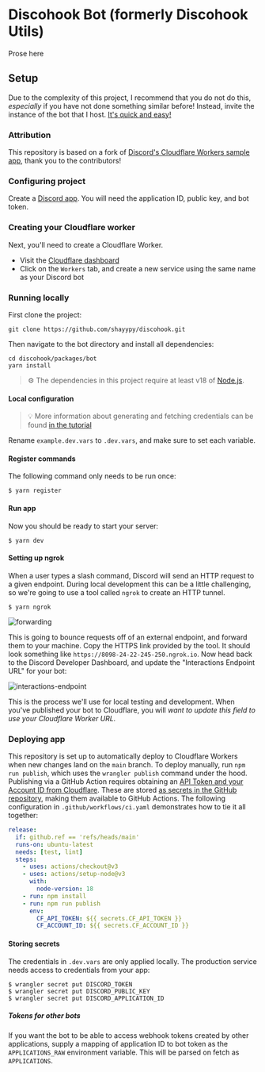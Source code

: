 # Discohook Bot (formerly Discohook Utils)

Prose here

## Setup

Due to the complexity of this project, I recommend that you do not do this, *especially* if you have not done something similar before! Instead, invite the instance of the bot that I host. [It's quick and easy!](https://discohook.app/bot)

### Attribution

This repository is based on a fork of [Discord's Cloudflare Workers sample app](https://github.com/discord/cloudflare-sample-app), thank you to the contributors!

### Configuring project

Create a [Discord app](https://discord.com/developers/applications). You will need the application ID, public key, and bot token.

### Creating your Cloudflare worker

Next, you'll need to create a Cloudflare Worker.

- Visit the [Cloudflare dashboard](https://dash.cloudflare.com/)
- Click on the `Workers` tab, and create a new service using the same name as your Discord bot

### Running locally

First clone the project:

```
git clone https://github.com/shayypy/discohook.git
```

Then navigate to the bot directory and install all dependencies:

```
cd discohook/packages/bot
yarn install
```

> ⚙️ The dependencies in this project require at least v18 of [Node.js](https://nodejs.org/en/).

#### Local configuration

> 💡 More information about generating and fetching credentials can be found [in the tutorial](https://discord.com/developers/docs/tutorials/hosting-on-cloudflare-workers#storing-secrets)

Rename `example.dev.vars` to `.dev.vars`, and make sure to set each variable.

#### Register commands

The following command only needs to be run once:

```
$ yarn register
```

#### Run app

Now you should be ready to start your server:

```
$ yarn dev
```

#### Setting up ngrok

When a user types a slash command, Discord will send an HTTP request to a given endpoint. During local development this can be a little challenging, so we're going to use a tool called `ngrok` to create an HTTP tunnel.

```
$ yarn ngrok
```

![forwarding](https://user-images.githubusercontent.com/534619/157511497-19c8cef7-c349-40ec-a9d3-4bc0147909b0.png)

This is going to bounce requests off of an external endpoint, and forward them to your machine. Copy the HTTPS link provided by the tool. It should look something like `https://8098-24-22-245-250.ngrok.io`. Now head back to the Discord Developer Dashboard, and update the "Interactions Endpoint URL" for your bot:

![interactions-endpoint](https://user-images.githubusercontent.com/534619/157510959-6cf0327a-052a-432c-855b-c662824f15ce.png)

This is the process we'll use for local testing and development. When you've published your bot to Cloudflare, you will _want to update this field to use your Cloudflare Worker URL._

### Deploying app

This repository is set up to automatically deploy to Cloudflare Workers when new changes land on the `main` branch. To deploy manually, run `npm run publish`, which uses the `wrangler publish` command under the hood. Publishing via a GitHub Action requires obtaining an [API Token and your Account ID from Cloudflare](https://developers.cloudflare.com/workers/wrangler/cli-wrangler/authentication/#generate-tokens). These are stored [as secrets in the GitHub repository](https://docs.github.com/en/actions/security-guides/encrypted-secrets#creating-encrypted-secrets-for-a-repository), making them available to GitHub Actions. The following configuration in `.github/workflows/ci.yaml` demonstrates how to tie it all together:

```yaml
release:
  if: github.ref == 'refs/heads/main'
  runs-on: ubuntu-latest
  needs: [test, lint]
  steps:
    - uses: actions/checkout@v3
    - uses: actions/setup-node@v3
      with:
        node-version: 18
    - run: npm install
    - run: npm run publish
      env:
        CF_API_TOKEN: ${{ secrets.CF_API_TOKEN }}
        CF_ACCOUNT_ID: ${{ secrets.CF_ACCOUNT_ID }}
```

#### Storing secrets

The credentials in `.dev.vars` are only applied locally. The production service needs access to credentials from your app:

```
$ wrangler secret put DISCORD_TOKEN
$ wrangler secret put DISCORD_PUBLIC_KEY
$ wrangler secret put DISCORD_APPLICATION_ID
```

##### Tokens for other bots

If you want the bot to be able to access webhook tokens created by other applications, supply a mapping of application ID to bot token as the `APPLICATIONS_RAW` environment variable. This will be parsed on fetch as `APPLICATIONS`.
